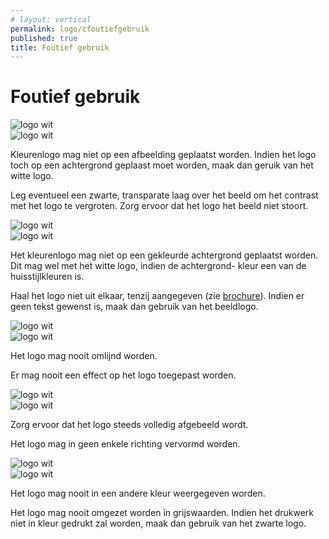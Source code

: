 ```yaml
---
# layout: vertical
permalink: logo/cfoutiefgebruik
published: true
title: Foutief gebruik
---
```


<h1 class="margeonder"> Foutief gebruik</h1>
<div class="row">
    <div class="col-6">
       <img src="../images/dont/achtergrond_imgX.png" alt="logo wit" class="tweecol">
    </div>
    <div class="col-6">
        <img src="../images/dont/achtergrond_imgV.png" alt="logo wit" class="tweecol">
    </div>
</div>
<div class="row content-block">
    <div class="col-md-6">
       <p>Kleurenlogo mag niet op een afbeelding geplaatst worden.
        Indien het logo toch op een achtergrond geplaast moet worden, maak dan geruik van het witte logo.</p>
    </div>
     <div class="col-md-6">
       <p>Leg eventueel een zwarte, transparate laag over het beeld om het contrast met het logo te vergroten. Zorg ervoor dat het logo het beeld niet stoort.</p>
    </div>
</div>
<div class="row">
    <div class="col-md-6">
       <img src="../images/dont/achtergrond_kleurX.png" alt="logo wit" class="tweecol">
    </div>
    <div class="col-6">
        <img src="../images/dont/uit_elkaar.png" alt="logo wit" class="tweecol">
    </div>
</div>
<div class="row content-block">
    <div class="col-md-6">
       <p>Het kleurenlogo mag niet op een gekleurde achtergrond geplaatst worden. Dit mag wel met het witte logo, indien de achtergrond- kleur een van de huisstijlkleuren is.</p>
    </div>
    <div class="col-6">
        <p>Haal het logo niet uit elkaar, tenzij aangegeven (zie <a href="">brochure</a>). Indien er geen tekst gewenst is, maak dan gebruik van het beeldlogo. </p>
    </div>
</div>
<div class="row">
    <div class="col-6">
       <img src="../images/dont/contouren.png" alt="logo wit" class="tweecol">
    </div>
    <div class="col-6">
        <img src="../images/dont/dropshadow.png" alt="logo wit" class="tweecol">
    </div>
</div>
<div class="row content-block">
    <div class="col-6">
       <p>Het logo mag nooit omlijnd worden.</p>
    </div>
    <div class="col-6">
        <p>Er mag nooit een effect op het logo toegepast worden.</p>
    </div>
</div>
<div class="row">
    <div class="col-6">
       <img src="../images/dont/onvolledig.png" alt="logo wit" class="tweecol">
    </div>
    <div class="col-6">
        <img src="../images/dont/uitgerokken.png" alt="logo wit" class="tweecol">
    </div>
</div>
<div class="row content-block">
    <div class="col-6">
       <p>Zorg ervoor dat het logo steeds volledig afgebeeld wordt.</p>
    </div>
     <div class="col-6">
        <p>Het logo mag in geen enkele richting vervormd worden.</p>
    </div>
    
</div>
<div class="row ">
    <div class="col-6">
       <img src="../images/dont/andere_kleur.png" alt="logo wit" class="tweecol">
    </div>
    <div class="col-6">
        <img src="../images/dont/grijswaarden.png" alt="logo wit" class="tweecol">
    </div>
</div>
<div class="row content-block">
    <div class="col-6">
       <p>Het logo mag nooit in een andere kleur weergegeven worden.</p>
    </div>
    <div class="col-6">
        <p>Het logo mag nooit omgezet worden in grijswaarden. Indien het drukwerk niet in kleur gedrukt zal worden, maak dan gebruik van het zwarte logo.</p>
    </div>
</div>